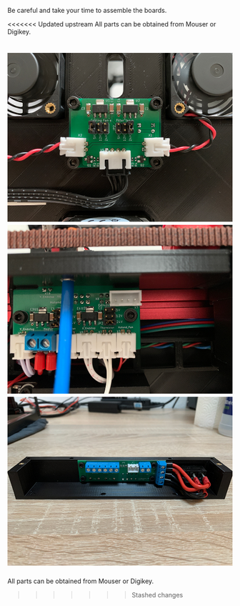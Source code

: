 Be careful and take your time to assemble the boards.

<<<<<<< Updated upstream
All parts can be obtained from Mouser or Digikey.

![Image 1](Fan_PCB/Images/1.jpg)
![Image 2](Hotend_PCB/Images/1.jpg)
![Image 3](Supply_PCB/images/1.jpg)
=======
All parts can be obtained from Mouser or Digikey.
>>>>>>> Stashed changes
